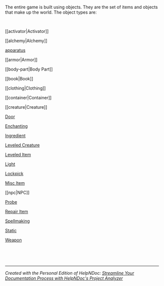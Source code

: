 # 

&nbsp;

The entire game is built using objects. They are the set of items and objects that make up the world. The object types are:

&nbsp;

[[activator|Activator]]

[[alchemy|Alchemy]]

[apparatus](apparatus.md)

[[armor|Armor]]

[[body-part|Body Part]]

[[book|Book]]

[[clothing|Clothing]]

[[container|Container]]

[[creature|Creature]]

[Door](<Door.md>)

[Enchanting](<Enchanting.md>)

[Ingredient](<Ingredient.md>)

[Leveled Creature](<LeveledCreature.md>)

[Leveled Item](<LeveledItem.md>)

[Light](<Light.md>)

[Lockpick](<Lockpick.md>)

[Misc Item](<MiscItem.md>)

[[npc|NPC]]

[Probe](<Probe.md>)

[Repair Item](<RepairItem.md>)

[Spellmaking](<Spellmaking.md>)

[Static](<Static.md>)

[Weapon](<Weapon.md>)

&nbsp;

&nbsp;


***
_Created with the Personal Edition of HelpNDoc: [Streamline Your Documentation Process with HelpNDoc's Project Analyzer](<https://www.helpndoc.com/feature-tour/advanced-project-analyzer/>)_
